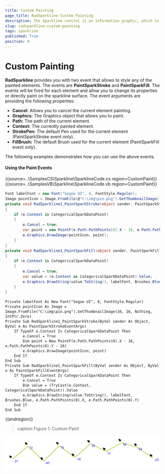 ```yaml
---
title: Custom Painting
page_title: RadSparkline Custom Painting
description: The Sparkline control is an information graphic, which is characterized by small size, excellent performance
slug: radsparkline-custom-painting
tags: sparkline
published: True
position: 0
---
```


# Custom Painting

__RadSparkline__ provides you with two event that allows to style any of the painted elements. The events are __PaintSparkStroke__ and __PaintSparkFill__. The events will be fired for each element and allow you to change its properties or directly paint on the sparkline surface. The event arguments are providing the following properties:
* __Cancel:__ Allows you to cancel the current element painting.
* __Graphics:__ The Graphics object that allows you to paint. 
* __Path:__ The path of the current element. 
* __Context:__ The currently painted element.
* __StrokePen:__ The default Pen used for the current element (PaintSparkStroke event only).
* __FillBrush:__ The default Brush used for the current element (PaintSparkFill event only).


The following examples demonstrates how you can use the above events.

#### Using the Paint Events 

{{source=..\SamplesCS\Sparkline\SparklineCode.cs region=CustomPaint}} 
{{source=..\SamplesVB\Sparkline\SparklineCode.vb region=CustomPaint}}
````C#
Font labelFont = new Font("Segoe UI", 8, FontStyle.Regular);
Image pointIcon = Image.FromFile(@"C:\img\pin.png").GetThumbnailImage(16, 16, null, IntPtr.Zero);
private void RadSparkline1_PaintSparkStroke(object sender, PaintSparkStrokeEventArgs e)
{
    if (e.Context is CategoricalSparkDataPoint)
    {
        e.Cancel = true;
        var point = new PointF(e.Path.PathPoints[0].X - 16, e.Path.PathPoints[0].Y - 16);
        e.Graphics.DrawImage(pointIcon, point);
    }
}
private void RadSparkline1_PaintSparkFill(object sender, PaintSparkFillEventArgs e)
{
    if (e.Context is CategoricalSparkDataPoint)
    {
        e.Cancel = true;
        var value = (e.Context as CategoricalSparkDataPoint).Value;
        e.Graphics.DrawString(value.ToString(), labelFont, Brushes.Blue, e.Path.PathPoints[0].X, e.Path.PathPoints[0].Y);
    }
}

````
````VB.NET
Private labelFont As New Font("Segoe UI", 8, FontStyle.Regular)
Private pointIcon As Image = Image.FromFile("C:\img\pin.png").GetThumbnailImage(16, 16, Nothing, IntPtr.Zero)
Private Sub RadSparkline1_PaintSparkStroke(ByVal sender As Object, ByVal e As PaintSparkStrokeEventArgs)
    If TypeOf e.Context Is CategoricalSparkDataPoint Then
        e.Cancel = True
        Dim point = New PointF(e.Path.PathPoints(0).X - 16, e.Path.PathPoints(0).Y - 16)
        e.Graphics.DrawImage(pointIcon, point)
    End If
End Sub
Private Sub RadSparkline1_PaintSparkFill(ByVal sender As Object, ByVal e As PaintSparkFillEventArgs)
    If TypeOf e.Context Is CategoricalSparkDataPoint Then
        e.Cancel = True
        Dim value = (TryCast(e.Context, CategoricalSparkDataPoint)).Value
        e.Graphics.DrawString(value.ToString(), labelFont, Brushes.Blue, e.Path.PathPoints(0).X, e.Path.PathPoints(0).Y)
    End If
End Sub

````
 

{{endregion}} 

>caption Figure 1: Custom Paint

![](images/sparkline-custom-paint001.png)


